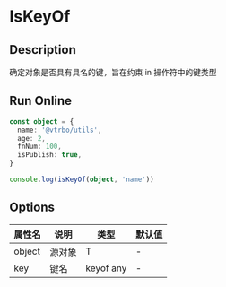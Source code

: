 # IsKeyOf

## Description
确定对象是否具有具名的键，旨在约束 in 操作符中的键类型

## Run Online

<RunCode :dependency="`
function isKeyOf<T extends object>(object: T, key: keyof any): key is keyof T {
  return key in object
}`">

```ts
const object = {
  name: '@vtrbo/utils',
  age: 2,
  fnNum: 100,
  isPublish: true,
}

console.log(isKeyOf(object, 'name'))
```

</RunCode>

## Options

<div class="utils-table">

| 属性名 | 说明 | 类型 | 默认值 |
| --- | --- | --- | --- |
| object | 源对象 | T | - |
| key | 键名 | keyof any | - |

</div>
